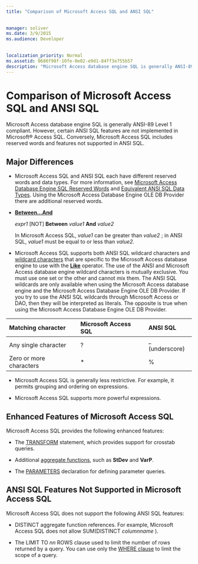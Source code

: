 ```yaml
---
title: "Comparison of Microsoft Access SQL and ANSI SQL"
  
  
manager: soliver
ms.date: 3/9/2015
ms.audience: Developer
 
  
localization_priority: Normal
ms.assetid: 0686f98f-10fe-0e02-e9d1-84ff3e755b57
description: "Microsoft Access database engine SQL is generally ANSI-89 Level 1 compliant. However, certain ANSI SQL features are not implemented in Microsoft® Access SQL. Conversely, Microsoft Access SQL includes reserved words and features not supported in ANSI SQL."
---
```


# Comparison of Microsoft Access SQL and ANSI SQL

Microsoft Access database engine SQL is generally ANSI-89 Level 1 compliant. However, certain ANSI SQL features are not implemented in Microsoft® Access SQL. Conversely, Microsoft Access SQL includes reserved words and features not supported in ANSI SQL.
  
## Major Differences

- Microsoft Access SQL and ANSI SQL each have different reserved words and data types. For more information, see [Microsoft Access Database Engine SQL Reserved Words](sql-reserved-words.md) and [Equivalent ANSI SQL Data Types](equivalent-ansi-sql-data-types.md). Using the Microsoft Access Database Engine OLE DB Provider there are additional reserved words.
    
- **[Between…And](http://msdn.microsoft.com/library/33a49af8-25f4-b107-e0e2-17c90d80c66a%28Office.15%29.aspx)**
    
     *expr1*  [NOT] **Between** *value1* **And** *value2* 
    
    In Microsoft Access SQL,  *value1*  can be greater than  *value2*  ; in ANSI SQL,  *value1*  must be equal to or less than  *value2.* 
    
- Microsoft Access SQL supports both ANSI SQL wildcard characters and [wildcard characters](using-wildcard-characters-in-string-comparisons.md) that are specific to the Microsoft Access database engine to use with the **[Like](http://msdn.microsoft.com/library/70d2ecef-90d7-aff9-398e-8703fb7dfc6e%28Office.15%29.aspx)** operator. The use of the ANSI and Microsoft Access database engine wildcard characters is mutually exclusive. You must use one set or the other and cannot mix them. The ANSI SQL wildcards are only available when using the Microsoft Access database engine and the Microsoft Access Database Engine OLE DB Provider. If you try to use the ANSI SQL wildcards through Microsoft Access or DAO, then they will be interpreted as literals. The opposite is true when using the Microsoft Access Database Engine OLE DB Provider. 
    
|**Matching character**|**Microsoft Access SQL**|**ANSI SQL**|
|:-----|:-----|:-----|
|Any single character  <br/> |?  <br/> |_ (underscore)  <br/> |
|Zero or more characters  <br/> |\*  <br/> |%  <br/> |
   
- Microsoft Access SQL is generally less restrictive. For example, it permits grouping and ordering on expressions.
    
- Microsoft Access SQL supports more powerful expressions.
    
## Enhanced Features of Microsoft Access SQL

Microsoft Access SQL provides the following enhanced features:
  
- The [TRANSFORM](transform-statement-microsoft-access-sql.md) statement, which provides support for crosstab queries. 
    
- Additional [aggregate functions](sql-aggregate-functions-sql.md), such as **StDev** and **VarP**. 
    
- The [PARAMETERS](parameters-declaration-microsoft-access-sql.md) declaration for defining parameter queries. 
    
## ANSI SQL Features Not Supported in Microsoft Access SQL

Microsoft Access SQL does not support the following ANSI SQL features:
  
- DISTINCT aggregate function references. For example, Microsoft Access SQL does not allow SUM(DISTINCT  *columnname*  ). 
    
- The LIMIT TO  *nn*  ROWS clause used to limit the number of rows returned by a query. You can use only the [WHERE clause](http://msdn.microsoft.com/library/67e4caed-6512-e8bd-39d0-6dca18114b18%28Office.15%29.aspx) to limit the scope of a query. 
    

